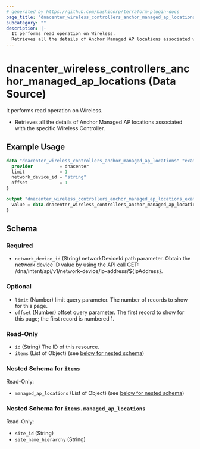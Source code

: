```yaml
---
# generated by https://github.com/hashicorp/terraform-plugin-docs
page_title: "dnacenter_wireless_controllers_anchor_managed_ap_locations Data Source - terraform-provider-dnacenter"
subcategory: ""
description: |-
  It performs read operation on Wireless.
  Retrieves all the details of Anchor Managed AP locations associated with the specific Wireless Controller.
---
```


# dnacenter_wireless_controllers_anchor_managed_ap_locations (Data Source)

It performs read operation on Wireless.

- Retrieves all the details of Anchor Managed AP locations associated with the specific Wireless Controller.

## Example Usage

```terraform
data "dnacenter_wireless_controllers_anchor_managed_ap_locations" "example" {
  provider          = dnacenter
  limit             = 1
  network_device_id = "string"
  offset            = 1
}

output "dnacenter_wireless_controllers_anchor_managed_ap_locations_example" {
  value = data.dnacenter_wireless_controllers_anchor_managed_ap_locations.example.items
}
```

<!-- schema generated by tfplugindocs -->
## Schema

### Required

- `network_device_id` (String) networkDeviceId path parameter. Obtain the network device ID value by using the API call GET: /dna/intent/api/v1/network-device/ip-address/${ipAddress}.

### Optional

- `limit` (Number) limit query parameter. The number of records to show for this page.
- `offset` (Number) offset query parameter. The first record to show for this page; the first record is numbered 1.

### Read-Only

- `id` (String) The ID of this resource.
- `items` (List of Object) (see [below for nested schema](#nestedatt--items))

<a id="nestedatt--items"></a>
### Nested Schema for `items`

Read-Only:

- `managed_ap_locations` (List of Object) (see [below for nested schema](#nestedobjatt--items--managed_ap_locations))

<a id="nestedobjatt--items--managed_ap_locations"></a>
### Nested Schema for `items.managed_ap_locations`

Read-Only:

- `site_id` (String)
- `site_name_hierarchy` (String)
